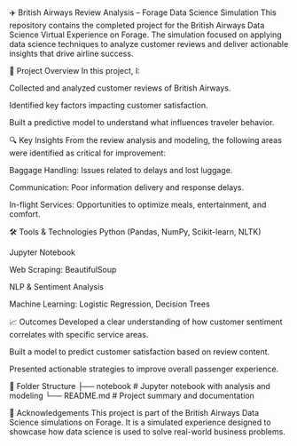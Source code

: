 ✈️ British Airways Review Analysis – Forage Data Science Simulation
This repository contains the completed project for the British Airways Data Science Virtual Experience on Forage. The simulation focused on applying data science techniques to analyze customer reviews and deliver actionable insights that drive airline success.

🧠 Project Overview
In this project, I:

Collected and analyzed customer reviews of British Airways.

Identified key factors impacting customer satisfaction.

Built a predictive model to understand what influences traveler behavior.


🔍 Key Insights
From the review analysis and modeling, the following areas were identified as critical for improvement:

Baggage Handling: Issues related to delays and lost luggage.

Communication: Poor information delivery and response delays.

In-flight Services: Opportunities to optimize meals, entertainment, and comfort.

🛠 Tools & Technologies
Python (Pandas, NumPy, Scikit-learn, NLTK)

Jupyter Notebook

Web Scraping: BeautifulSoup

NLP & Sentiment Analysis

Machine Learning: Logistic Regression, Decision Trees

📈 Outcomes
Developed a clear understanding of how customer sentiment correlates with specific service areas.

Built a model to predict customer satisfaction based on review content.

Presented actionable strategies to improve overall passenger experience.

📂 Folder Structure
├── notebook           # Jupyter notebook with analysis and modeling
└── README.md            # Project summary and documentation

📢 Acknowledgements
This project is part of the British Airways Data Science simulations on Forage. It is a simulated experience designed to showcase how data science is used to solve real-world business problems.

